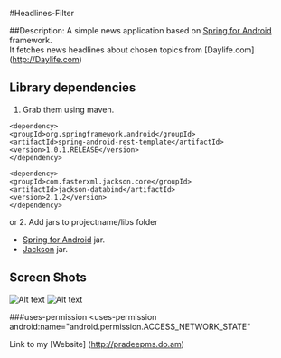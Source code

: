 #Headlines-Filter


##Description:
A simple news application based on [Spring for Android](http://www.springsource.org/spring-android) framework.</br>
It fetches news headlines about chosen topics from [Daylife.com] (http://Daylife.com)


## Library dependencies
1. Grab them using maven.
```
<dependency>
<groupId>org.springframework.android</groupId>
<artifactId>spring-android-rest-template</artifactId>
<version>1.0.1.RELEASE</version>
</dependency>
```
```
<dependency>
<groupId>com.fasterxml.jackson.core</groupId>
<artifactId>jackson-databind</artifactId>
<version>2.1.2</version>
</dependency>
```
or
2. Add jars to projectname/libs folder
* [Spring for Android](http://www.springsource.org/spring-community-download) jar.
* [Jackson](http://wiki.fasterxml.com/JacksonDownload) jar.


## Screen Shots
![Alt text](http://pradeepms.do.am/GitHub-Images/news1.png "Headlines UI")
![Alt text](http://pradeepms.do.am/GitHub-Images/news2.png "Webkit UI")


###uses-permission
	<uses-permission android:name="android.permission.INTERNET"/>
	<uses-permission android:name="android.permission.ACCESS_NETWORK_STATE"
      
Link to my [Website] (http://pradeepms.do.am)
